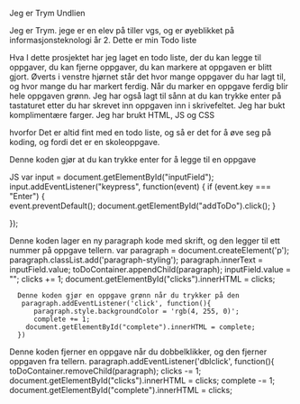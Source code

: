 Jeg er Trym Undlien

Jeg er Trym. jege er en elev på tiller vgs, og er øyeblikket på informasjonsteknologi år 2. Dette er min Todo liste

Hva
I dette prosjektet har jeg laget en todo liste, der du kan legge til oppgaver, du kan fjerne oppgaver, du kan markere at oppgaven er blitt gjort. Øverts i venstre hjørnet står det hvor mange oppgaver du har lagt til, og hvor mange du har markert ferdig. Når du marker en oppgave ferdig blir hele oppgaven grønn. Jeg har også lagt til sånn at du kan trykke enter på tastaturet etter du har skrevet inn oppgaven inn i skrivefeltet. Jeg har bukt komplimentære farger. Jeg har brukt HTML, JS og CSS




hvorfor
Det er altid fint med en todo liste, og så er det for å øve seg på koding, og fordi det er en skoleoppgave.

Denne koden gjør at du kan trykke enter for å legge til en oppgave

JS
var input = document.getElementById("inputField");
input.addEventListener("keypress", function(event) {
    if (event.key === "Enter") {  
      event.preventDefault();
      document.getElementById("addToDo").click();
    }
     
  
});

Denne koden lager en ny paragraph kode med skrift, og den legger til ett nummer på oppgave tellern.
var paragraph = document.createElement('p');
      paragraph.classList.add('paragraph-styling');
      paragraph.innerText = inputField.value;
      toDoContainer.appendChild(paragraph);
      inputField.value = "";
      clicks += 1;
        document.getElementById("clicks").innerHTML = clicks;
        
      Denne koden gjør en oppgave grønn når du trykker på den
       paragraph.addEventListener('click', function(){
          paragraph.style.backgroundColor = 'rgb(4, 255, 0)';
          complete += 1;
        document.getElementById("complete").innerHTML = complete;
      })

Denne koden fjerner en oppgave når du dobbelklikker, og den fjerner oppgaven fra tellern.
   paragraph.addEventListener('dblclick', function(){
          toDoContainer.removeChild(paragraph);
          clicks -= 1;
          document.getElementById("clicks").innerHTML = clicks;
          complete -= 1;
          document.getElementById("complete").innerHTML = clicks;


